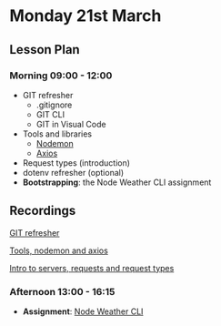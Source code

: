 # Monday 21st March

## Lesson Plan

### Morning 09:00 - 12:00

+ GIT refresher
    + .gitignore
    + GIT CLI
    + GIT in Visual Code
+ Tools and libraries
    + [Nodemon](https://github.com/remy/nodemon)
    + [Axios](https://github.com/axios/axios)
+ Request types (introduction)
+ dotenv refresher (optional)
+ **Bootstrapping**: the Node Weather CLI assignment

## Recordings

[GIT refresher](https://us02web.zoom.us/rec/share/rGMxQ2mP_hHS-GMpkqsQymSukOhBB22bxunjHySA9dmmtbQIxnxxRCv5Wl2bUGos.38LEiHG1ANSAuCS8?startTime=1647851693000)

[Tools, nodemon and axios](https://us02web.zoom.us/rec/share/rGMxQ2mP_hHS-GMpkqsQymSukOhBB22bxunjHySA9dmmtbQIxnxxRCv5Wl2bUGos.38LEiHG1ANSAuCS8?startTime=1647856795000)

[Intro to servers, requests and request types](https://us02web.zoom.us/rec/share/rGMxQ2mP_hHS-GMpkqsQymSukOhBB22bxunjHySA9dmmtbQIxnxxRCv5Wl2bUGos.38LEiHG1ANSAuCS8?startTime=1647857801000)

### Afternoon 13:00 - 16:15

+ **Assignment**: [Node Weather CLI](https://github.com/E07-2/Node-WeatherCLI)
